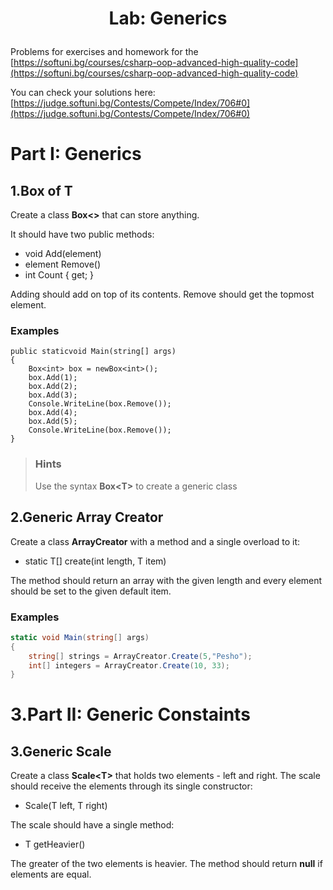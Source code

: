 # <p align="center"> Lab:  Generics </p>

Problems for exercises and homework for the [https://softuni.bg/courses/csharp-oop-advanced-high-quality-code](https://softuni.bg/courses/csharp-oop-advanced-high-quality-code)

You can check your solutions here: [https://judge.softuni.bg/Contests/Compete/Index/706#0](https://judge.softuni.bg/Contests/Compete/Index/706#0)

# Part I: Generics

## 1.Box of T

Create a class **Box&lt;&gt;** that can store anything.

It should have two public methods:

- void Add(element)
- element Remove()
- int Count { get; }

Adding should add on top of its contents. Remove should get the topmost element.

### Examples

```scharp
public staticvoid Main(string[] args)
{
	Box<int> box = newBox<int>();    
	box.Add(1);    
	box.Add(2);    
	box.Add(3);    
	Console.WriteLine(box.Remove());
	box.Add(4);    
	box.Add(5);    
	Console.WriteLine(box.Remove());
} 
```

> ### Hints
> Use the syntax **Box&lt;T&gt;** to create a generic class

## 2.Generic Array Creator

Create a class **ArrayCreator** with a method and a single overload to it:

- static T[] create(int length, T item)

The method should return an array with the given length and every element should be set to the given default item.

### Examples

```csharp
static void Main(string[] args)
{
	string[] strings = ArrayCreator.Create(5,"Pesho");   
	int[] integers = ArrayCreator.Create(10, 33);
} 
```

# 3.Part II: Generic Constaints

## 3.Generic Scale

Create a class **Scale&lt;T&gt;** that holds two elements - left and right. The scale should receive the elements through its single constructor:

- Scale(T left, T right)

The scale should have a single method:

- T getHeavier()

The greater of the two elements is heavier. The method should return **null** if elements are equal.